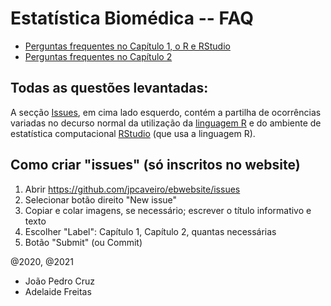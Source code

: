 # Estatística Biomédica -- FAQ 

* [Perguntas frequentes no Capítulo 1, o R e RStudio](https://github.com/jpcaveiro/ebwebsite/issues?q=is%3Aissue+is%3Aopen+label%3A%22Cap%C3%ADtulo+2%22)
* [Perguntas frequentes no Capítulo 2](https://github.com/jpcaveiro/ebwebsite/issues?q=is%3Aissue+is%3Aopen+label%3A%22Cap%C3%ADtulo+2%22)


## Todas as questões levantadas:

A secção [Issues](https://github.com/jpcaveiro/ebwebsite/issues/), em cima lado esquerdo, contém a partilha de ocorrências variadas no decurso normal da utilização da [linguagem R](https://cloud.r-project.org/) e do ambiente de estatística computacional [RStudio](https://rstudio.com/products/rstudio/download/) (que usa a linguagem R).

## Como criar "issues" (só inscritos no website)


1. Abrir https://github.com/jpcaveiro/ebwebsite/issues
2. Selecionar botão direito "New issue"
3. Copiar e colar imagens, se necessário; escrever o título informativo e texto
4. Escolher "Label": Capítulo 1, Capítulo 2, quantas necessárias
5. Botão "Submit" (ou Commit)

@2020, @2021

* João Pedro Cruz
* Adelaide Freitas

